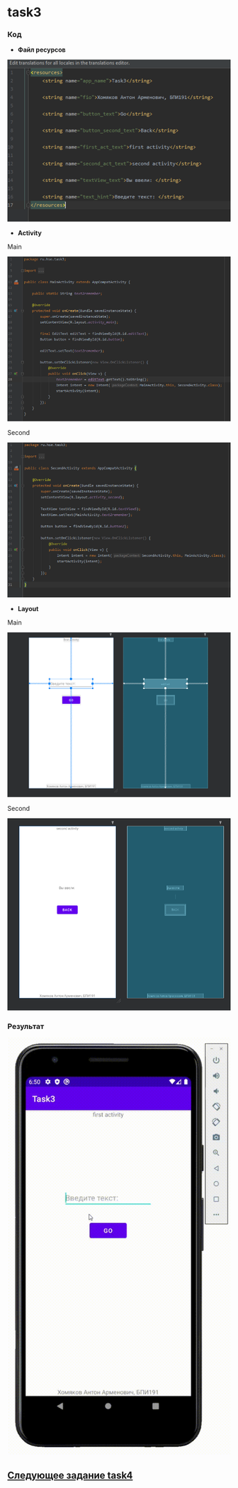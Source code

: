 # task3
### Код 

* **Файл ресурсов**

![str](https://github.com/antonkhmv/android_dz/blob/main/task3/img/str.png)

* **Activity**

Main

![main](https://github.com/antonkhmv/android_dz/blob/main/task3/img/main.png)

Second

![main](https://github.com/antonkhmv/android_dz/blob/main/task3/img/sec.png)

* **Layout**

Main

![main_lay](https://github.com/antonkhmv/android_dz/blob/main/task3/img/main_lay.png)
 
Second

![sec_lay](https://github.com/antonkhmv/android_dz/blob/main/task3/img/sec_lay.png)
 
### Результат

![res](https://github.com/antonkhmv/android_dz/blob/main/task3/img/res.gif)

## [Следующее задание task4](../task4)
